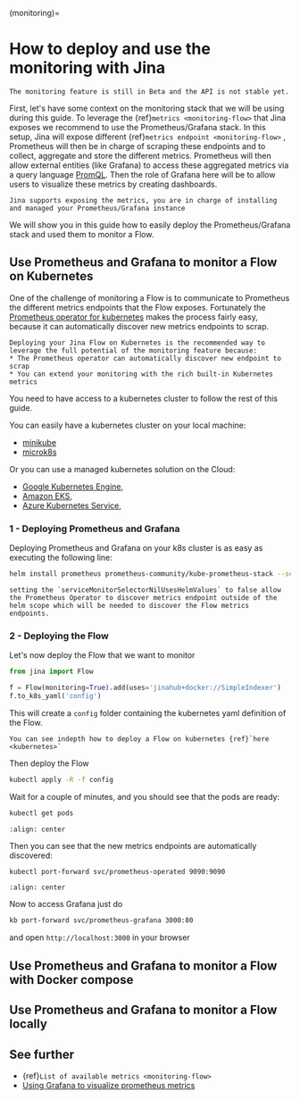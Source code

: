 (monitoring)=
# How to deploy and use the monitoring with Jina

```{caution} 
The monitoring feature is still in Beta and the API is not stable yet.
```

First, let's have some context on the monitoring stack that we will be using during this guide.
To leverage the {ref}`metrics <monitoring-flow>` that Jina exposes we recommend to use the Prometheus/Grafana stack. In this setup, Jina will expose different {ref}`metrics endpoint <monitoring-flow>`  , Prometheus will then be in charge of scraping these endpoints and
to collect, aggregate and store the different metrics. Prometheus will then allow external entities (like Grafana) to access these aggregated metrics via a query language [PromQL](https://prometheus.io/docs/prometheus/latest/querying/basics/).
Then the role of Grafana here will be to allow users to visualize these metrics by creating dashboards.

```{hint} 
Jina supports exposing the metrics, you are in charge of installing and managed your Prometheus/Grafana instance
```

We will show you in this guide how to easily deploy the Prometheus/Grafana stack and used them to monitor a Flow.

## Use Prometheus and Grafana to monitor a Flow on Kubernetes


One of the challenge of monitoring a Flow is to communicate to Prometheus the different metrics endpoints that the Flow exposes.
Fortunately the [Prometheus operator for kubernetes](https://github.com/prometheus-operator/prometheus-operator/blob/main/Documentation/user-guides/getting-started.md) makes the process fairly easy, because it can automatically discover new metrics endpoints to scrap.

```{hint} 
Deploying your Jina Flow on Kubernetes is the recommended way to leverage the full potential of the monitoring feature because:
* The Prometheus operator can automatically discover new endpoint to scrap
* You can extend your monitoring with the rich built-in Kubernetes metrics
```

You need to have access to a kubernetes cluster to follow the rest of this guide.

You can easily have a kubernetes cluster on your local machine:
- [minikube](https://minikube.sigs.k8s.io/docs/)
- [microk8s](https://microk8s.io/)

Or you can use a  managed kubernetes solution on the Cloud:
- [Google Kubernetes Engine](https://cloud.google.com/kubernetes-engine),
- [Amazon EKS](https://aws.amazon.com/eks),
- [Azure Kubernetes Service](https://azure.microsoft.com/en-us/services/kubernetes-service),


### 1 - Deploying Prometheus and Grafana

Deploying Prometheus and Grafana on your k8s cluster is as easy as executing the following line:

```bash
helm install prometheus prometheus-community/kube-prometheus-stack --set prometheus.prometheusSpec.serviceMonitorSelectorNilUsesHelmValues=false
```
```{hint} 
setting the `serviceMonitorSelectorNilUsesHelmValues` to false allow the Prometheus Operator to discover metrics endpoint outside of the helm scope which will be needed to discover the Flow metrics endpoints.
```

### 2 - Deploying the Flow

Let's now deploy the Flow that we want to monitor

```python
from jina import Flow

f = Flow(monitoring=True).add(uses='jinahub+docker://SimpleIndexer')
f.to_k8s_yaml('config')
```

This will create a `config` folder containing the kubernetes yaml definition of the Flow.

```{seealso}
You can see indepth how to deploy a Flow on kubernetes {ref}`here <kubernetes>`
```

Then deploy the Flow

```bash
kubectl apply -R -f config
```

Wait for a couple of minutes, and you should see that the pods are ready:

```bash
kubectl get pods
```

```{figure} ../../.github/2.0/kubectl_pods.png
:align: center
```

Then you can see that the new metrics endpoints are automatically discovered:
```bash
kubectl port-forward svc/prometheus-operated 9090:9090
```

```{figure} ../../.github/2.0/prometheus_target.png
:align: center
```

Now to access Grafana just do

```bash
kb port-forward svc/prometheus-grafana 3000:80
```

and open `http://localhost:3000` in your browser


## Use Prometheus and Grafana to monitor a Flow with Docker compose

## Use Prometheus and Grafana to monitor a Flow locally

## See further

- {ref}`List of available metrics <monitoring-flow>`
- [Using Grafana to visualize prometheus metrics](https://grafana.com/docs/grafana/latest/getting-started/getting-started-prometheus/)
